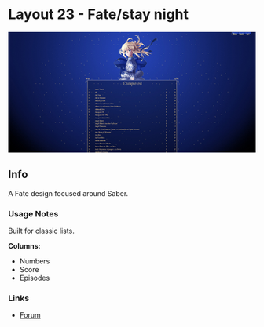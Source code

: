 # Layout 23 - Fate/stay night

![](gallery/demo.jpg)

## Info

A Fate design focused around Saber.

### Usage Notes

Built for classic lists.

**Columns:**

- Numbers
- Score
- Episodes

### Links

- [Forum](https://myanimelist.net/forum/?topicid=1466033)